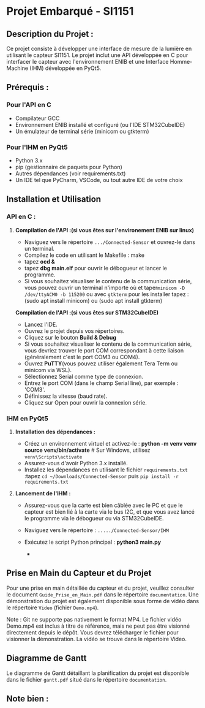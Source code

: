 # Projet Embarqué - SI1151




## Description du Projet :
Ce projet consiste à développer une interface de mesure de la lumière en utilisant le capteur SI1151. Le projet inclut une API développée en C pour interfacer le capteur avec l'environnement ENIB et une Interface Homme-Machine (IHM) développée en PyQt5.




## Prérequis :

### Pour l'API en C
- Compilateur GCC
- Environnement ENIB installé et configuré (ou l'IDE STM32CubeIDE)
- Un émulateur de terminal série (minicom ou gtkterm)

### Pour l'IHM en PyQt5
- Python 3.x
- pip (gestionnaire de paquets pour Python)
- Autres dépendances (voir requirements.txt)
- Un IDE tel que PyCharm, VSCode, ou tout autre IDE de votre choix




## Installation et Utilisation

### API en C :

1. **Compilation de l'API :(si vous êtes sur l'environement ENIB sur linux)**
   - Naviguez vers le répertoire `.../Connected-Sensor` et ouvrez-le dans un terminal.
   - Compilez le code en utilisant le Makefile : make
   - tapez **ocd &** 
   - tapez **dbg main.elf** pour ouvrir le débogueur et lancer le programme.
   - Si vous souhaitez visualiser le contenu de la communication série, vous pouvez ouvrir un terminal n'importe où 
     et taper`minicom -D /dev/ttyACM0 -b 115200`  ou avec `gtkterm`   pour les installer tapez :
     (sudo apt install minicom) ou (sudo apt install gtkterm)
   
   **Compilation de l'API :(si vous êtes sur STM32CubeIDE)**
   - Lancez l'IDE.
   - Ouvrez le projet depuis vos répertoires.
   - Cliquez sur le bouton **Build & Debug**
   - Si vous souhaitez visualiser le contenu de la communication série, vous devriez trouver le port COM correspondant
     à cette liaison (généralement c'est le port COM3 ou COM4).
   - Ouvrez **PuTTY**(vous pouvez utiliser également Tera Term ou minicom via WSL).
   - Sélectionnez Serial comme type de connexion.
   - Entrez le port COM (dans le champ Serial line), par exemple : 'COM3'.
   - Définissez la vitesse (baud rate).
   - Cliquez sur Open pour ouvrir la connexion série.
   
  
### IHM en PyQt5
1. **Installation des dépendances :**
   - Créez un environnement virtuel et activez-le : 
     **python -m venv venv**
     **source venv/bin/activate**  # Sur Windows, utilisez `venv\Scripts\activate`
   - Assurez-vous d'avoir Python 3.x installé.
   - Installez les dépendances en utilisant le fichier `requirements.txt` :tapez `cd ~/Downloads/Connected-Sensor`
     puis `pip install -r requirements.txt` 
   

2. **Lancement de l'IHM :**
   - Assurez-vous que la carte est bien câblée avec le PC et que le capteur est bien lié à la carte via le bus I2C,
     et que vous avez lancé le programme via le débogueur ou via STM32CubeIDE.
   - Naviguez vers le répertoire : `...../Connected-Sensor/IHM`
   - Exécutez le script Python principal : **python3 main.py**
   
   
 
   
        -
## Prise en Main du Capteur et du Projet
Pour une prise en main détaillée du capteur et du projet, veuillez consulter le document `Guide_Prise_en_Main.pdf` dans le répertoire `documentation`.
Une démonstration du projet est également disponible sous forme de vidéo dans le répertoire `Video` (fichier `Demo.mp4`).

Note : Git ne supporte pas nativement le format MP4. Le fichier vidéo Demo.mp4 est inclus à titre de référence, mais ne peut pas être visionné directement depuis le dépôt. Vous devrez télécharger le fichier pour visionner la démonstration. La vidéo se trouve dans le répertoire Video.


## Diagramme de Gantt
Le diagramme de Gantt détaillant la planification du projet est disponible dans le fichier `gantt.pdf` situé dans le répertoire `documentation`.


## Note bien : 



